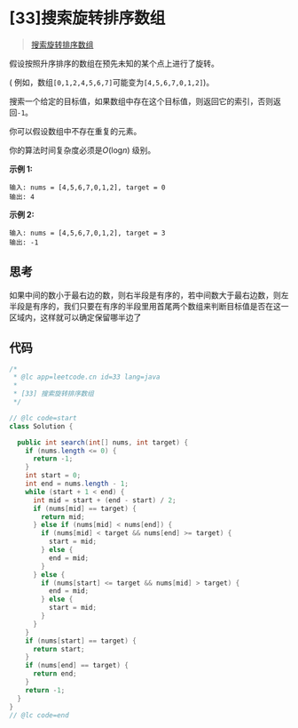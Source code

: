 # [33]搜索旋转排序数组

> [搜索旋转排序数组](https://leetcode-cn.com/problems/search-in-rotated-sorted-array/description/)

假设按照升序排序的数组在预先未知的某个点上进行了旋转。

( 例如，数组`[0,1,2,4,5,6,7]`可能变为`[4,5,6,7,0,1,2]`)。

搜索一个给定的目标值，如果数组中存在这个目标值，则返回它的索引，否则返回`-1`。

你可以假设数组中不存在重复的元素。

你的算法时间复杂度必须是*O*(log*n*) 级别。

**示例 1:**

```
输入: nums = [4,5,6,7,0,1,2], target = 0
输出: 4
```

**示例 2:**

```
输入: nums = [4,5,6,7,0,1,2], target = 3
输出: -1
```

## 思考

如果中间的数小于最右边的数，则右半段是有序的，若中间数大于最右边数，则左半段是有序的，我们只要在有序的半段里用首尾两个数组来判断目标值是否在这一区域内，这样就可以确定保留哪半边了

## 代码

```java
/*
 * @lc app=leetcode.cn id=33 lang=java
 *
 * [33] 搜索旋转排序数组
 */

// @lc code=start
class Solution {

  public int search(int[] nums, int target) {
    if (nums.length <= 0) {
      return -1;
    }
    int start = 0;
    int end = nums.length - 1;
    while (start + 1 < end) {
      int mid = start + (end - start) / 2;
      if (nums[mid] == target) {
        return mid;
      } else if (nums[mid] < nums[end]) {
        if (nums[mid] < target && nums[end] >= target) {
          start = mid;
        } else {
          end = mid;
        }
      } else {
        if (nums[start] <= target && nums[mid] > target) {
          end = mid;
        } else {
          start = mid;
        }
      }
    }
    if (nums[start] == target) {
      return start;
    }
    if (nums[end] == target) {
      return end;
    }
    return -1;
  }
}
// @lc code=end

```
